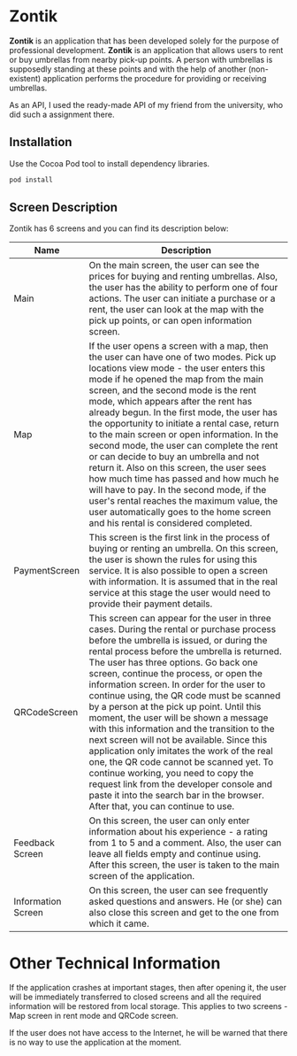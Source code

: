 # Zontik

__Zontik__ is an application that has been developed solely for the purpose of professional development.
__Zontik__ is an application that allows users to rent or buy umbrellas from nearby pick-up points.
A person with umbrellas is supposedly standing at these points and with the help of another (non-existent) application performs the procedure for providing or receiving umbrellas.

As an API, I used the ready-made API of my friend from the university, who did such a assignment there.

## Installation

Use the Cocoa Pod tool to install dependency libraries.

```bash
pod install
```

## Screen Description
Zontik has 6 screens and you can find its description below:

| Name               | Description |
|--------------------|-------------|
| Main               | On the main screen, the user can see the prices for buying and renting umbrellas. Also, the user has the ability to perform one of four actions. The user can initiate a purchase or a rent, the user can look at the map with the pick up points, or can open information screen.|
| Map                | If the user opens a screen with a map, then the user can have one of two modes. Pick up locations view mode - the user enters this mode if he opened the map from the main screen, and the second mode is the rent mode, which appears after the rent has already begun. In the first mode, the user has the opportunity to initiate a rental case, return to the main screen or open information. In the second mode, the user can complete the rent or can decide to buy an umbrella and not return it. Also on this screen, the user sees how much time has passed and how much he will have to pay. In the second mode, if the user's rental reaches the maximum value, the user automatically goes to the home screen and his rental is considered completed. |
| PaymentScreen | This screen is the first link in the process of buying or renting an umbrella. On this screen, the user is shown the rules for using this service. It is also possible to open a screen with information. It is assumed that in the real service at this stage the user would need to provide their payment details.      |
| QRCodeScreen       | This screen can appear for the user in three cases. During the rental or purchase process before the umbrella is issued, or during the rental process before the umbrella is returned. The user has three options. Go back one screen, continue the process, or open the information screen. In order for the user to continue using, the QR code must be scanned by a person at the pick up point. Until this moment, the user will be shown a message with this information and the transition to the next screen will not be available. Since this application only imitates the work of the real one, the QR code cannot be scanned yet. To continue working, you need to copy the request link from the developer console and paste it into the search bar in the browser. After that, you can continue to use. |
| Feedback Screen | On this screen, the user can only enter information about his experience - a rating from 1 to 5 and a comment. Also, the user can leave all fields empty and continue using. After this screen, the user is taken to the main screen of the application. |
| Information Screen | On this screen, the user can see frequently asked questions and answers. He (or she) can also close this screen and get to the one from which it came. |

# Other Technical Information
If the application crashes at important stages, then after opening it, the user will be immediately transferred to closed screens and all the required information will be restored from local storage.
This applies to two screens - Map screen in rent mode and QRCode screen.

If the user does not have access to the Internet, he will be warned that there is no way to use the application at the moment.

